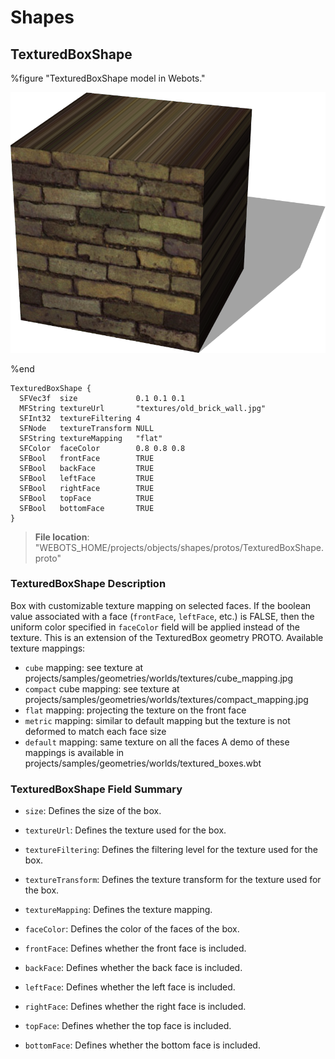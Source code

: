 # Shapes

## TexturedBoxShape

%figure "TexturedBoxShape model in Webots."

![TexturedBoxShape](images/objects/shapes/TexturedBoxShape/model.png)

%end

```
TexturedBoxShape {
  SFVec3f  size             0.1 0.1 0.1                    
  MFString textureUrl       "textures/old_brick_wall.jpg"  
  SFInt32  textureFiltering 4                              
  SFNode   textureTransform NULL                           
  SFString textureMapping   "flat"                         
  SFColor  faceColor        0.8 0.8 0.8                    
  SFBool   frontFace        TRUE                           
  SFBool   backFace         TRUE                           
  SFBool   leftFace         TRUE                           
  SFBool   rightFace        TRUE                           
  SFBool   topFace          TRUE                           
  SFBool   bottomFace       TRUE                           
}
```

> **File location**: "WEBOTS\_HOME/projects/objects/shapes/protos/TexturedBoxShape.proto"

### TexturedBoxShape Description

Box with customizable texture mapping on selected faces.
If the boolean value associated with a face (`frontFace`, `leftFace`, etc.) is FALSE, then the uniform color specified in `faceColor` field will be applied instead of the texture.
This is an extension of the TexturedBox geometry PROTO.
Available texture mappings:
- `cube` mapping: see texture at projects/samples/geometries/worlds/textures/cube\_mapping.jpg
- `compact` cube mapping: see texture at projects/samples/geometries/worlds/textures/compact\_mapping.jpg
- `flat` mapping: projecting the texture on the front face
- `metric` mapping: similar to default mapping but the texture is not deformed to match each face size
- `default` mapping: same texture on all the faces
A demo of these mappings is available in projects/samples/geometries/worlds/textured\_boxes.wbt

### TexturedBoxShape Field Summary

- `size`: Defines the size of the box.

- `textureUrl`: Defines the texture used for the box.

- `textureFiltering`: Defines the filtering level for the texture used for the box.

- `textureTransform`: Defines the texture transform for the texture used for the box.

- `textureMapping`: Defines the texture mapping.

- `faceColor`: Defines the color of the faces of the box.

- `frontFace`: Defines whether the front face is included.

- `backFace`: Defines whether the back face is included.

- `leftFace`: Defines whether the left face is included.

- `rightFace`: Defines whether the right face is included.

- `topFace`: Defines whether the top face is included.

- `bottomFace`: Defines whether the bottom face is included.

